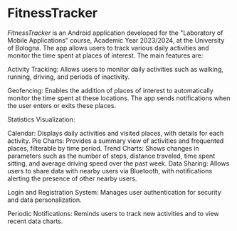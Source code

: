 # FitnessTracker
*FitnessTracker* is an Android application developed for the "Laboratory of Mobile Applications" course, Academic Year 2023/2024, at the University of Bologna. 
The app allows users to track various daily activities and monitor the time spent at places of interest. The main features are:

Activity Tracking: Allows users to monitor daily activities such as walking, running, driving, and periods of inactivity.

Geofencing: Enables the addition of places of interest to automatically monitor the time spent at these locations. The app sends notifications when the user enters or exits these places.

Statistics Visualization:

Calendar: Displays daily activities and visited places, with details for each activity.
Pie Charts: Provides a summary view of activities and frequented places, filterable by time period.
Trend Charts: Shows changes in parameters such as the number of steps, distance traveled, time spent sitting, and average driving speed over the past week.
Data Sharing: Allows users to share data with nearby users via Bluetooth, with notifications alerting the presence of other nearby users.

Login and Registration System: Manages user authentication for security and data personalization.

Periodic Notifications: Reminds users to track new activities and to view recent data charts.
